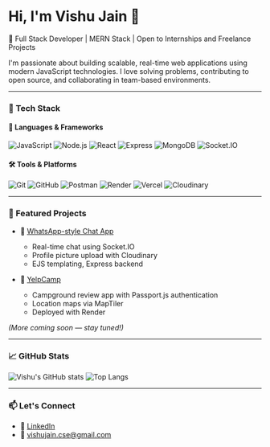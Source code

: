 # Hi, I'm Vishu Jain 👋

🚀 Full Stack Developer | MERN Stack | Open to Internships and Freelance Projects

I'm passionate about building scalable, real-time web applications using modern JavaScript technologies. I love solving problems, contributing to open source, and collaborating in team-based environments.

---

### 🧰 Tech Stack
#### 🧪 Languages & Frameworks
![JavaScript](https://img.shields.io/badge/JavaScript-90%25-yellow?style=for-the-badge&logo=javascript&logoColor=black)
![Node.js](https://img.shields.io/badge/Node.js-85%25-green?style=for-the-badge&logo=node.js&logoColor=white)
![React](https://img.shields.io/badge/React-80%25-61DAFB?style=for-the-badge&logo=react&logoColor=black)
![Express](https://img.shields.io/badge/Express-80%25-grey?style=for-the-badge&logo=express&logoColor=white)
![MongoDB](https://img.shields.io/badge/MongoDB-75%25-4DB33D?style=for-the-badge&logo=mongodb&logoColor=white)
![Socket.IO](https://img.shields.io/badge/Socket.IO-70%25-black?style=for-the-badge&logo=socket.io&logoColor=white)

#### 🛠 Tools & Platforms
![Git](https://img.shields.io/badge/Git-90%25-F05032?style=for-the-badge&logo=git&logoColor=white)
![GitHub](https://img.shields.io/badge/GitHub-90%25-181717?style=for-the-badge&logo=github&logoColor=white)
![Postman](https://img.shields.io/badge/Postman-80%25-FF6C37?style=for-the-badge&logo=postman&logoColor=white)
![Render](https://img.shields.io/badge/Render-75%25-3C3C3C?style=for-the-badge)
![Vercel](https://img.shields.io/badge/Vercel-75%25-black?style=for-the-badge&logo=vercel&logoColor=white)
![Cloudinary](https://img.shields.io/badge/Cloudinary-70%25-3448C5?style=for-the-badge&logo=cloudinary&logoColor=white)

---

### 📌 Featured Projects

- 🔷 [WhatsApp-style Chat App](https://github.com/vishucs50/chat-app)
  - Real-time chat using Socket.IO
  - Profile picture upload with Cloudinary
  - EJS templating, Express backend

- 🔷 [YelpCamp](https://github.com/vishucs50/yelpcamp)
  - Campground review app with Passport.js authentication
  - Location maps via MapTiler
  - Deployed with Render

*(More coming soon — stay tuned!)*

---

### 📈 GitHub Stats
![Vishu's GitHub stats](https://github-readme-stats.vercel.app/api?username=vishucs50&show_icons=true&theme=radical)
![Top Langs](https://github-readme-stats.vercel.app/api/top-langs/?username=vishucs50&layout=compact&theme=radical)

---

### 📫 Let's Connect
- 💼 [LinkedIn](https://linkedin.com/in/vishu-jain)
- 📧 vishujain.cse@gmail.com
